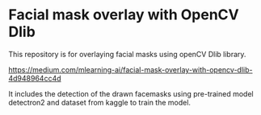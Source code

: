 # Facial mask overlay with OpenCV Dlib

This repository is for overlaying facial masks using openCV Dlib library.

https://medium.com/mlearning-ai/facial-mask-overlay-with-opencv-dlib-4d948964cc4d


It includes the detection of the drawn facemasks using pre-trained model detectron2 and dataset from kaggle to train the model.

